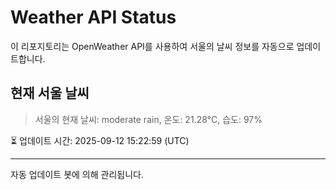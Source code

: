 
# Weather API Status

이 리포지토리는 OpenWeather API를 사용하여 서울의 날씨 정보를 자동으로 업데이트합니다.

## 현재 서울 날씨
> 서울의 현재 날씨: moderate rain, 온도: 21.28°C, 습도: 97%

⏳ 업데이트 시간: 2025-09-12 15:22:59 (UTC)

---
자동 업데이트 봇에 의해 관리됩니다.
